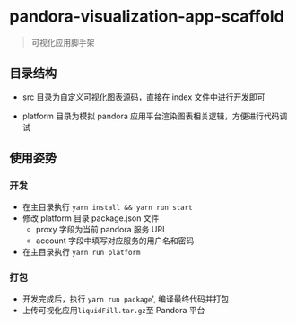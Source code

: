 # pandora-visualization-app-scaffold

> 可视化应用脚手架

## 目录结构

- src 目录为自定义可视化图表源码，直接在 index 文件中进行开发即可

- platform 目录为模拟 pandora 应用平台渲染图表相关逻辑，方便进行代码调试

## 使用姿势

### 开发

- 在主目录执行 `yarn install && yarn run start`
- 修改 platform 目录 package.json 文件
  - proxy 字段为当前 pandora 服务 URL
  - account 字段中填写对应服务的用户名和密码
- 在主目录执行 `yarn run platform`

### 打包

- 开发完成后，执行 `yarn run package`', 编译最终代码并打包
- 上传可视化应用`liquidFill.tar.gz`至 Pandora 平台
